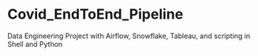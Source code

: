 # Covid_EndToEnd_Pipeline
Data Engineering Project with Airflow, Snowflake, Tableau, and scripting in Shell and Python
